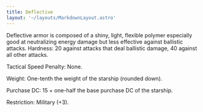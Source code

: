 ```yaml
---
title: Deflective
layout: '~/layouts/MarkdownLayout.astro'
---
```

Deflective armor is composed of a shiny, light, flexible polymer especially
good at neutralizing energy damage but less effective against ballistic
attacks. Hardness: 20 against attacks that deal ballistic damage, 40 against
all other attacks.

Tactical Speed Penalty: None.

Weight: One-tenth the weight of the starship (rounded down).

Purchase DC: 15 + one-half the base purchase DC of the starship.

Restriction: Military (+3).

